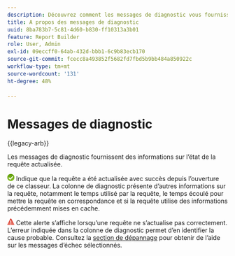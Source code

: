 ```yaml
---
description: Découvrez comment les messages de diagnostic vous fournissent des informations sur l’état de la requête.
title: A propos des messages de diagnostic
uuid: 8ba783b7-5c81-4d60-b830-ff10313a3b01
feature: Report Builder
role: User, Admin
exl-id: 09eccff0-64ab-432d-bbb1-6c9b83ecb170
source-git-commit: fcecc8a493852f5682fd7fbd5b9bb484a850922c
workflow-type: tm+mt
source-wordcount: '131'
ht-degree: 48%

---
```


# Messages de diagnostic

{{legacy-arb}}

Les messages de diagnostic fournissent des informations sur l’état de la requête actualisée.

![Icône de coche verte indiquant que la requête a été actualisée avec succès.](assets/icon_notice_success.gif) Indique que la requête a été actualisée avec succès depuis l’ouverture de ce classeur. La colonne de diagnostic présente d’autres informations sur la requête, notamment le temps utilisé par la requête, le temps écoulé pour mettre la requête en correspondance et si la requête utilise des informations précédemment mises en cache.

![Icône de triangle rouge avec point d’exclamation indiquant que l’actualisation de la requête a échoué.](assets/icon_notice_warn.gif) Cette alerte s’affiche lorsqu’une requête ne s’actualise pas correctement. L’erreur indiquée dans la colonne de diagnostic permet d’en identifier la cause probable. Consultez la [section de dépannage](/help/analyze/legacy-report-builder/troubleshoot.md) pour obtenir de l’aide sur les messages d’échec sélectionnés.
